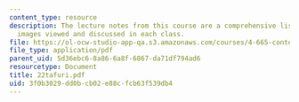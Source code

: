 ```yaml
---
content_type: resource
description: The lecture notes from this course are a comprehensive listing of the
  images viewed and discussed in each class.
file: https://ol-ocw-studio-app-qa.s3.amazonaws.com/courses/4-665-contemporary-architecture-and-critical-debate-spring-2002/3f0b3029dd0bcb02e88cfcb63f539db4_22tafuri.pdf
file_type: application/pdf
parent_uid: 5d36ebc6-8a86-6a8f-6867-da71df794ad6
resourcetype: Document
title: 22tafuri.pdf
uid: 3f0b3029-dd0b-cb02-e88c-fcb63f539db4
---
```

